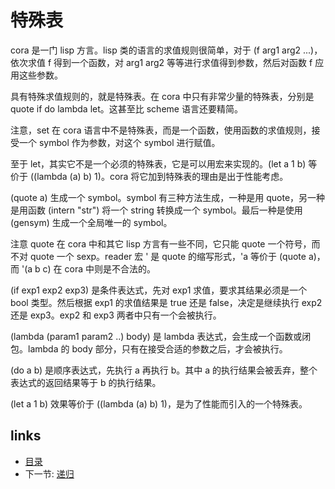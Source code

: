 # 特殊表

cora 是一门 lisp 方言。lisp 类的语言的求值规则很简单，对于 (f arg1 arg2 ...)，依次求值 f 得到一个函数，对 arg1 arg2 等等进行求值得到参数，然后对函数 f 应用这些参数。

具有特殊求值规则的，就是特殊表。在 cora 中只有非常少量的特殊表，分别是 quote if do lambda let。这甚至比 scheme 语言还要精简。

注意，set 在 cora 语言中不是特殊表，而是一个函数，使用函数的求值规则，接受一个 symbol 作为参数，对这个 symbol 进行赋值。

至于 let，其实它不是一个必须的特殊表，它是可以用宏来实现的。(let a 1 b) 等价于 ((lambda (a) b) 1)。cora 将它加到特殊表的理由是出于性能考虑。

(quote a) 生成一个 symbol。symbol 有三种方法生成，一种是用 quote，另一种是用函数 (intern "str") 将一个 string 转换成一个 symbol。最后一种是使用 (gensym) 生成一个全局唯一的 symbol。

注意 quote 在 cora 中和其它 lisp 方言有一些不同，它只能 quote 一个符号，而不对 quote 一个 sexp。reader 宏 ' 是 quote 的缩写形式，'a 等价于 (quote a)，而 '(a b c) 在 cora 中则是不合法的。

(if exp1 exp2 exp3) 是条件表达式，先对 exp1 求值，要求其结果必须是一个 bool 类型。然后根据 exp1 的求值结果是 true 还是 false，决定是继续执行 exp2 还是 exp3。exp2 和 exp3 两者中只有一个会被执行。

(lambda (param1 param2 ..) body) 是 lambda 表达式，会生成一个函数或闭包。lambda 的 body 部分，只有在接受合适的参数之后，才会被执行。

(do a b) 是顺序表达式，先执行 a 再执行 b。其中 a 的执行结果会被丢弃，整个表达式的返回结果等于 b 的执行结果。

(let a 1 b) 效果等价于 ((lambda (a) b) 1)，是为了性能而引入的一个特殊表。

## links
   * [目录](<SUMMARY.md>)
   * 下一节: [递归](<03.0.md>)
